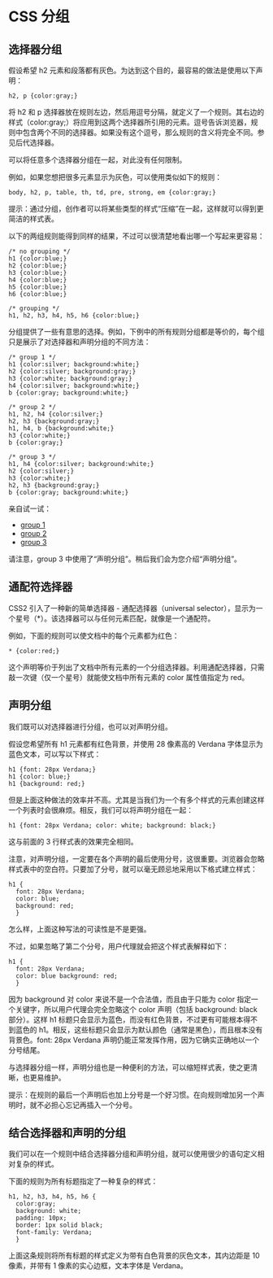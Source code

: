 
# CSS 分组




## 选择器分组

假设希望 h2 元素和段落都有灰色。为达到这个目的，最容易的做法是使用以下声明：

```
h2, p {color:gray;}
```

将 h2 和 p 选择器放在规则左边，然后用逗号分隔，就定义了一个规则。其右边的样式（color:gray;）将应用到这两个选择器所引用的元素。逗号告诉浏览器，规则中包含两个不同的选择器。如果没有这个逗号，那么规则的含义将完全不同。参见后代选择器。

可以将任意多个选择器分组在一起，对此没有任何限制。

例如，如果您想把很多元素显示为灰色，可以使用类似如下的规则：

```
body, h2, p, table, th, td, pre, strong, em {color:gray;}
```

提示：通过分组，创作者可以将某些类型的样式“压缩”在一起，这样就可以得到更简洁的样式表。

以下的两组规则能得到同样的结果，不过可以很清楚地看出哪一个写起来更容易：

```
/* no grouping */
h1 {color:blue;}
h2 {color:blue;}
h3 {color:blue;}
h4 {color:blue;}
h5 {color:blue;}
h6 {color:blue;}

/* grouping */
h1, h2, h3, h4, h5, h6 {color:blue;}

```



分组提供了一些有意思的选择。例如，下例中的所有规则分组都是等价的，每个组只是展示了对选择器和声明分组的不同方法：

```
/* group 1 */
h1 {color:silver; background:white;}
h2 {color:silver; background:gray;}
h3 {color:white; background:gray;}
h4 {color:silver; background:white;}
b {color:gray; background:white;}

/* group 2 */
h1, h2, h4 {color:silver;}
h2, h3 {background:gray;}
h1, h4, b {background:white;}
h3 {color:white;}
b {color:gray;}

/* group 3 */
h1, h4 {color:silver; background:white;}
h2 {color:silver;}
h3 {color:white;}
h2, h3 {background:gray;}
b {color:gray; background:white;}

```

亲自试一试：

*   [group 1](/tiy/t.asp?f=csse_grouping_selector_1)
*   [group 2](/tiy/t.asp?f=csse_grouping_selector_2)
*   [group 3](/tiy/t.asp?f=csse_grouping_selector_3)

请注意，group 3 中使用了“声明分组”。稍后我们会为您介绍“声明分组”。

## 通配符选择器

CSS2 引入了一种新的简单选择器 - 通配选择器（universal selector），显示为一个星号（*）。该选择器可以与任何元素匹配，就像是一个通配符。

例如，下面的规则可以使文档中的每个元素都为红色：

```
* {color:red;}
```



这个声明等价于列出了文档中所有元素的一个分组选择器。利用通配选择器，只需敲一次键（仅一个星号）就能使文档中所有元素的 color 属性值指定为 red。

## 声明分组

我们既可以对选择器进行分组，也可以对声明分组。

假设您希望所有 h1 元素都有红色背景，并使用 28 像素高的 Verdana 字体显示为蓝色文本，可以写以下样式：

```
h1 {font: 28px Verdana;}
h1 {color: blue;}
h1 {background: red;}

```

但是上面这种做法的效率并不高。尤其是当我们为一个有多个样式的元素创建这样一个列表时会很麻烦。相反，我们可以将声明分组在一起：

```
h1 {font: 28px Verdana; color: white; background: black;}
```

这与前面的 3 行样式表的效果完全相同。

注意，对声明分组，一定要在各个声明的最后使用分号，这很重要。浏览器会忽略样式表中的空白符。只要加了分号，就可以毫无顾忌地采用以下格式建立样式：

```
h1 {
  font: 28px Verdana;
  color: blue;
  background: red;
  }

```



怎么样，上面这种写法的可读性是不是更强。

不过，如果忽略了第二个分号，用户代理就会把这个样式表解释如下：

```
h1 {
  font: 28px Verdana;
  color: blue background: red;
  }

```



因为 background 对 color 来说不是一个合法值，而且由于只能为 color 指定一个关键字，所以用户代理会完全忽略这个 color 声明（包括 background: black 部分）。这样 h1 标题只会显示为蓝色，而没有红色背景，不过更有可能根本得不到蓝色的 h1。相反，这些标题只会显示为默认颜色（通常是黑色），而且根本没有背景色。font: 28px Verdana 声明仍能正常发挥作用，因为它确实正确地以一个分号结尾。

与选择器分组一样，声明分组也是一种便利的方法，可以缩短样式表，使之更清晰，也更易维护。

提示：在规则的最后一个声明后也加上分号是一个好习惯。在向规则增加另一个声明时，就不必担心忘记再插入一个分号。

## 结合选择器和声明的分组

我们可以在一个规则中结合选择器分组和声明分组，就可以使用很少的语句定义相对复杂的样式。

下面的规则为所有标题指定了一种复杂的样式：

```
h1, h2, h3, h4, h5, h6 {
  color:gray;
  background: white;
  padding: 10px;
  border: 1px solid black;
  font-family: Verdana;
  }

```



上面这条规则将所有标题的样式定义为带有白色背景的灰色文本，其内边距是 10 像素，并带有 1 像素的实心边框，文本字体是 Verdana。




